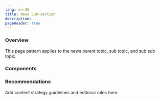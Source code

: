 ```yaml
---
lang: en-US
title: News Sub-section
description:
pageHeader: true
---
```


### Overview
This page pattern applies to the news parent topic, sub topic, and sub sub topic.

### Components
<PreviewImage :image="$withBase('/images/news-subsection.png')" :contents="[{ x: 0, y: 0, title: 'Header', text: 'News sub-section header' }, { x: 0, y: 1.75, title: 'Entity bar', text: 'News sub-section entity bar' }, { x: 0, y: 5, title: 'Section banner', text: 'News sub-section Section banner' }, { x: 0, y: 8.25, title: 'Tab navigation (topic only)', text: 'News sub-section Tab navigation (topic only)' }, { x: 0, y: 15, title: 'Container: Editorial card (full width)', text: 'News sub-section Container: Editorial card (full width)' }, { x: 0, y: 26, title: 'Featured card (large / full width)', text: 'News sub-section Featured card (large / full width)'}, { x: 0, y: 36, title: 'Container: Featured card full image (extra small / full width)', text: 'News sub-section Container: Featured card full image (extra small / full width)'}, { x: 0, y: 46, title: 'Container: Editorial card (full width)', text: 'News sub-section Container: Editorial card (full width)'}, { x: 0, y: 56, title: 'Read more', text: 'News sub-section Read more'},{ x: 0, y: 62, title: 'Filter container', text: 'News sub-section Filter container'},  { x: 25, y: 62, title: 'Filter card', text: 'News sub-section Filter card'}, { x: 25, y: 82, title: 'Pagination', text: 'News sub-section Pagination'}, { x: 5, y: 84, title: 'Secondary footer (optional) ', text: 'News sub-section Secondary footer (optional)'}, { x: 5, y: 90, title: 'Global footer', text: 'News sub-section Global footer'}]">
<template #code>
<CodeGroup>
  <CodeGroupItem title="HTML">

```html
```

  </CodeGroupItem>
</CodeGroup>
</template>
</PreviewImage>

### Recommendations
Add content strategy guidelines and editorial rules here.

